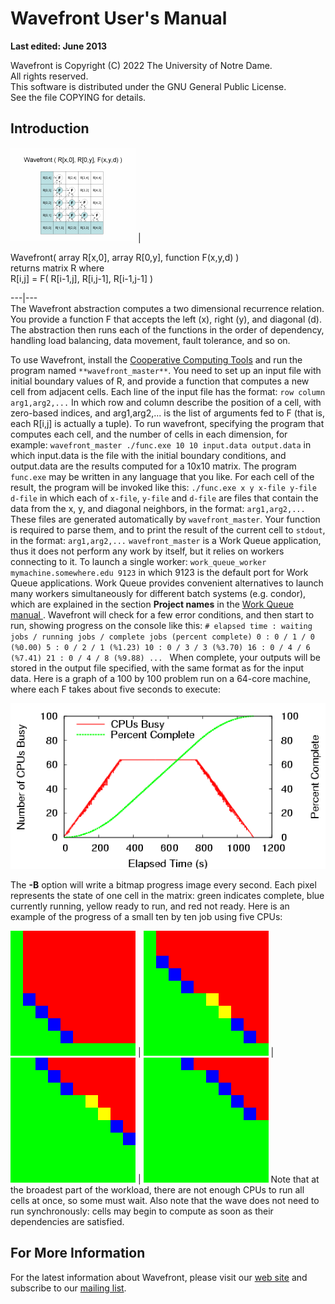 # Wavefront User's Manual

**Last edited: June 2013**

Wavefront is Copyright (C) 2022 The University of Notre Dame.  
All rights reserved.  
This software is distributed under the GNU General Public License.  
See the file COPYING for details.

## Introduction

[![](images/wavefront_small.gif)](images/wavefront_large.gif) |

Wavefront( array R[x,0], array R[0,y], function F(x,y,d) )  
returns matrix R where  
R[i,j] = F( R[i-1,j], R[i,j-1], R[i-1,j-1] )  
  
  
---|---  
The Wavefront abstraction computes a two dimensional recurrence relation. You
provide a function F that accepts the left (x), right (y), and diagonal (d).
The abstraction then runs each of the functions in the order of dependency,
handling load balancing, data movement, fault tolerance, and so on.

To use Wavefront, install the [Cooperative Computing
Tools](http://ccl.cse.nd.edu/software/downloadfiles.shtml) and run the program
named `**wavefront_master**`. You need to set up an input file with initial
boundary values of R, and provide a function that computes a new cell from
adjacent cells. Each line of the input file has the format: `row column
arg1,arg2,...` In which row and column describe the position of a cell, with
zero-based indices, and arg1,arg2,... is the list of arguments fed to F (that
is, each R[i,j] is actually a tuple). To run wavefront, specifying the program
that computes each cell, and the number of cells in each dimension, for
example: `wavefront_master ./func.exe 10 10 input.data output.data` in which
input.data is the file with the initial boundary conditions, and output.data
are the results computed for a 10x10 matrix. The program ` func.exe` may be
written in any language that you like. For each cell of the result, the
program will be invoked like this: `./func.exe x y x-file y-file d-file` in
which each of `x-file`, `y-file` and `d-file` are files that contain the data
from the x, y, and diagonal neighbors, in the format: `arg1,arg2,...` These
files are generated automatically by `wavefront_master`. Your function is
required to parse them, and to print the result of the current cell to
`stdout`, in the format: `arg1,arg2,...` `wavefront_master` is a Work Queue
application, thus it does not perform any work by itself, but it relies on
workers connecting to it. To launch a single worker: `work_queue_worker
mymachine.somewhere.edu 9123` in which 9123 is the default port for Work Queue
applications. Work Queue provides convenient alternatives to launch many
workers simultaneously for different batch systems (e.g. condor), which are
explained in the section **Project names** in the [ Work Queue manual
](../work_queue/index.md). Wavefront will check for a few error conditions, and then
start to run, showing progress on the console like this: `# elapsed time :
waiting jobs / running jobs / complete jobs (percent complete) 0 : 0 / 1 / 0
(%0.00) 5 : 0 / 2 / 1 (%1.23) 10 : 0 / 3 / 3 (%3.70) 16 : 0 / 4 / 6 (%7.41) 21
: 0 / 4 / 8 (%9.88) ... ` When complete, your outputs will be stored in the
output file specified, with the same format as for the input data. Here is a
graph of a 100 by 100 problem run on a 64-core machine, where each F takes
about five seconds to execute:

![](images/wavefront_progress.gif)

The **-B** option will write a bitmap progress image every second. Each pixel
represents the state of one cell in the matrix: green indicates complete, blue
currently running, yellow ready to run, and red not ready. Here is an example
of the progress of a small ten by ten job using five CPUs:

![](images/wavefront_progress1.gif) | ![](images/wavefront_progress2.gif) |
![](images/wavefront_progress4.gif) | ![](images/wavefront_progress5.gif) Note
that at the broadest part of the workload, there are not enough CPUs to run
all cells at once, so some must wait. Also note that the wave does not need to
run synchronously: cells may begin to compute as soon as their dependencies
are satisfied.

## For More Information

For the latest information about Wavefront, please visit our [web
site](http://ccl.cse.nd.edu/software/wavefront) and subscribe to our [mailing
list](http://ccl.cse.nd.edu/software).

